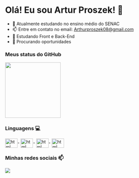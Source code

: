 # Olá! Eu sou Artur Proszek! 🙂
 
- 🔭 Atualmente estudando no ensino médio do SENAC
- 📫 Entre em contato no email: Arthurproszek08@gmail.com
- 🌱 Estudando  Front e Back-End
- 🤔 Procurando oportunidades

 
### Meus status do GitHub

<div>

  <img height="180em" src="https://github-readme-stats.vercel.app/api?username=ArthurProszek&show_icons=true&theme=radical">

</div>
 
### Linguagens 💻

<div style="display: inline_block">

  <img align="center" alt="html" height="30" width="40" src="https://cdn.jsdelivr.net/gh/devicons/devicon/icons/html5/html5-original.svg">-
  <img align="center" alt="html" height="30" width="40" src="https://cdn.jsdelivr.net/gh/devicons/devicon/icons/css3/css3-original.svg">-
  <img align="center" alt="html" height="30" width="40" src="https://cdn.jsdelivr.net/gh/devicons/devicon/icons/python/python-original.svg">-
  <img align="center" alt="html" height="30" width="40" src="https://cdn.jsdelivr.net/gh/devicons/devicon/icons/javascript/javascript-original.svg">

</div>
 
 
### Minhas redes sociais 📫

<div>

  <a href="https://www.linkedin.com/in/arthur-proszek-7a211b293/" target="_blank"><img src="https://img.shields.io/badge/LinkedIn-0077B5?style=for-the-badge&logo=linkedin&logoColor=white" target="_blank"></a>

</div>
